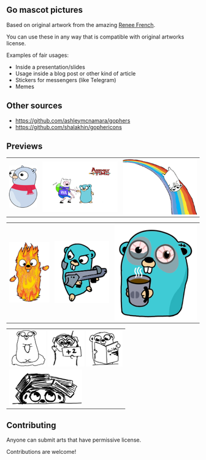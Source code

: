 ## Go mascot pictures

Based on original artwork from the amazing [Renee French](http://reneefrench.blogspot.com/).

You can use these in any way that is compatible with original artworks license.

Examples of fair usages:
- Inside a presentation/slides
- Usage inside a blog post or other kind of article
- Stickers for messengers (like Telegram)
- Memes

## Other sources

* https://github.com/ashleymcnamara/gophers
* https://github.com/shalakhin/gophericons

## Previews

<table>

<tr>
  <td><img src="/img/snowman.png"></td>
  <td><img src="/img/Assembly_time&Go.png"></td>
  <td><img src="/img/rainbow.png"></td>
</tr>

</table>
<table>

<tr>
  <td><img src="/img/fire_elemental.png"></td>
  <td><img src="/img/xcom_trooper.jpg"></td>
  <td><img size="50%" src="/img/spotty_coffee_gopher.png"></td>
</tr>

</table>

<table>

<tr><td>
  <img src="/img/meditating.png" width="96" height="96">
  <img src="/img/go_review.png" width="96" height="96">
  <img src="/img/reading_guide.png" width="96" height="96">
</td></tr>

<tr><td>
  <img src="/img/under_book_pile.png" colspan="3" height="96">
</td></tr>

</table>

## Contributing

Anyone can submit arts that have permissive license.

Contributions are welcome!
